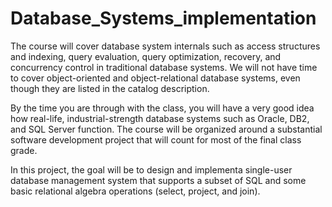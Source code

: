 Database_Systems_implementation
=======================
The course will cover database system internals such as access structures and indexing,
query evaluation, query optimization, recovery, and concurrency control in traditional 
database systems. We will not have time to cover object-oriented and object-relational
database systems, even though they are listed in the catalog description. 

By the time you are through with the class, you will have a very good idea how real-life, 
industrial-strength database systems such as Oracle, DB2, and SQL Server function. The 
course will be organized around a substantial software development project that will count
for most of the final class grade. 

In this project, the goal will be to design and implementa single-user database management
system that supports a subset of SQL and some basic relational algebra operations (select, 
project, and join). 
